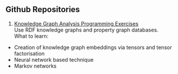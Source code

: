 ## Github Repositories

1. [Knowledge Graph Analysis Programming Exercises](https://github.com/SmartDataAnalytics/Knowledge-Graph-Analysis-Programming-Exercises)  
Use RDF knowledge graphs and property graph databases.  
What to learn:
- Creation of knowledge graph embeddings via tensors and tensor factorisation
- Neural network based technique
- Markov networks
